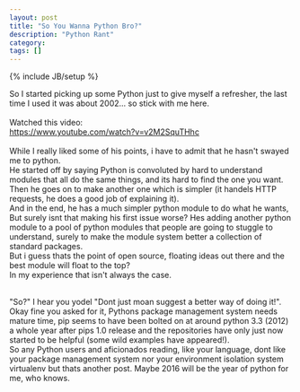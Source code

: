 ```yaml
---
layout: post
title: "So You Wanna Python Bro?"
description: "Python Rant"
category:
tags: []
---
```

{% include JB/setup %}

So I started picking up some Python just to give myself a refresher, the last time I used it was about 2002... so stick with me here. <br>
<br>
Watched this video: <br>
https://www.youtube.com/watch?v=v2M2SquTHhc<br>
<br>
While I really liked some of his points, i have to admit that he hasn't swayed me to python.<br>
He started off by saying Python is convoluted by hard to understand modules that all do the same things, and its hard to find the one you want.<br>
Then he goes on to make another one which is simpler (it handels HTTP requests, he does a good job of explaining it).<br>
And in the end, he has a much simpler python module to do what he wants, But surely isnt that making his first issue worse? Hes adding another python module to a pool of python modules that people are going to stuggle to understand, surely to make the module system better a collection of standard packages.<br>
But i guess thats the point of open source, floating ideas out there and the best module will float to the top? <br> In my experience that isn't always the case.

<br>
"So?" I hear you yodel "Dont just moan suggest a better way of doing it!". <br>
Okay fine you asked for it, Pythons package management system needs mature time, pip seems to have been bolted on at around python 3.3 (2012) a whole year after pips 1.0 release and the repositories have only just now started to be helpful (some wild examples have appeared!). <br>
So any Python users and aficionados reading, like your language, dont like your package management system nor your environment isolation system virtualenv but thats another post. Maybe 2016 will be the year of python for me, who knows.
